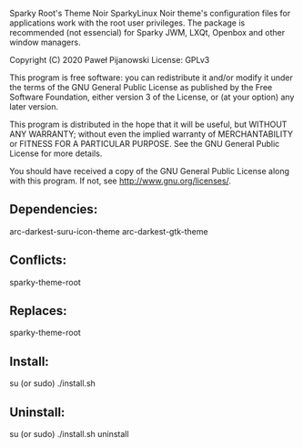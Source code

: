Sparky Root's Theme Noir
SparkyLinux Noir theme's configuration files for applications work with the root user privileges. The package is recommended (not essencial) for Sparky JWM, LXQt, Openbox and other window managers.

Copyright (C) 2020 Paweł Pijanowski
License: GPLv3

This program is free software: you can redistribute it and/or modify
it under the terms of the GNU General Public License as published by
the Free Software Foundation, either version 3 of the License, or
(at your option) any later version.

This program is distributed in the hope that it will be useful,
but WITHOUT ANY WARRANTY; without even the implied warranty of
MERCHANTABILITY or FITNESS FOR A PARTICULAR PURPOSE.  See the
GNU General Public License for more details.

You should have received a copy of the GNU General Public License
along with this program.  If not, see <http://www.gnu.org/licenses/>.

Dependencies:
-------------
arc-darkest-suru-icon-theme
arc-darkest-gtk-theme

Conflicts:
-------------
sparky-theme-root

Replaces:
-------------
sparky-theme-root

Install:
-------------
su (or sudo) 
./install.sh

Uninstall:
-------------
su (or sudo)
./install.sh uninstall
